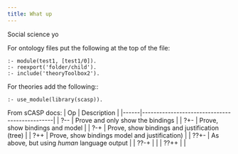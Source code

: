 ```yaml
---
title: What up
---
```

Social science yo

For ontology files put the following at the top of the file:
```
:- module(test1, [test1/0]).
:- reexport('folder/child').
:- include('theoryToolbox2').
```

For theories add the following::
```
:- use_module(library(scasp)).
```

From sCASP docs:
  | Op   | Description                                   |
  |------|-----------------------------------------------|
  | ?--  | Prove and only show the bindings              |
  | ?+-  | Prove, show bindings and model                |
  | ?-+  | Prove, show bindings and justification (tree) |
  | ?++  | Prove, show bindings model and justification) |
  | ??+- | As above, but using _human_ language output   |
  | ??-+ |						 |
  | ??++ |						 |
